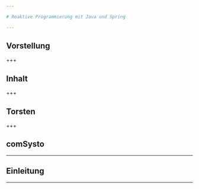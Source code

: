 ```yaml
---

# Reaktive Programmierung mit Java und Spring

---
```


## Vorstellung

+++

## Inhalt

+++

## Torsten

+++

## comSysto

---

## Einleitung

---